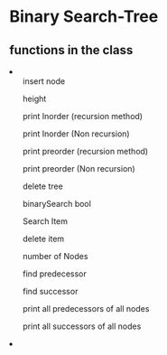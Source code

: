 # Binary Search-Tree

<h2>functions in the class </h2>
<li>

  <ol> insert node </ol>
  <ol> height  </ol>
  <ol> print Inorder  (recursion method) </ol>
  <ol> print Inorder  (Non recursion) </ol>
  <ol> print preorder (recursion method)</ol>
  <ol> print preorder (Non recursion)</ol>
  <ol> delete tree </ol>
  <ol> binarySearch bool </ol>
  <ol> Search Item </ol>
  <ol> delete item </ol>
  <ol> number of Nodes </ol>
  <ol> find predecessor </ol>
  <ol> find successor </ol>
  <ol> print all predecessors of all nodes</ol>
  <ol> print all successors of all nodes</ol>

<li>
